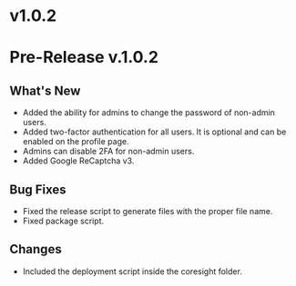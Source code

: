 # v1.0.2

# Pre-Release v.1.0.2 

## What's New
- Added the ability for admins to change the password of non-admin users.
- Added two-factor authentication for all users. It is optional and can be enabled on the profile page.
- Admins can disable 2FA for non-admin users.
- Added Google ReCaptcha v3.


## Bug Fixes
- Fixed the release script to generate files with the proper file name.
- Fixed package script.


## Changes
- Included the deployment script inside the coresight folder.
